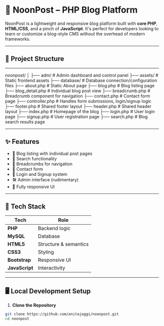 # 📰 NoonPost – PHP Blog Platform

NoonPost is a lightweight and responsive blog platform built with **core PHP**, **HTML/CSS**, and a pinch of **JavaScript**. It's perfect for developers looking to learn or customize a blog-style CMS without the overhead of modern frameworks.

---

## 📁 Project Structure
---
noonpost/
│
├── adm/                        # Admin dashboard and control panel
├── assets/                     # Static frontend assets
├── database/                   # Database connection/configuration files
├── about.php                   # Static About page
├── blog.php                    # Blog listing page
├── blog_detail.php            # Individual blog post view
├── breadcrumb.php              # Breadcrumb component for navigation
├── contact.php                 # Contact form page
├── controller.php              # Handles form submissions, login/signup logic
├── footer.php                  # Shared footer layout
├── header.php                  # Shared header layout
├── index.php                   # Homepage of the blog
├── login.php                   # User login page
├── signup.php                  # User registration page
├── search.php                  # Blog search results page

---

## ✨ Features

- 📰 Blog listing with individual post pages
- 🔎 Search functionality
- 🧭 Breadcrumbs for navigation
- 📧 Contact form
- 🔐 Login and Signup system
- 🛠️ Admin interface (rudimentary)
- 📱 Fully responsive UI

---

## 🧰 Tech Stack

| Tech        | Role                     |
|-------------|--------------------------|
| **PHP**     | Backend logic            |
| **MySQL**   | Database                 |
| **HTML5**   | Structure & semantics    |
| **CSS3**    | Styling                  |
| **Bootstrap** | Responsive UI          |
| **JavaScript** | Interactivity         |

---

## 🖥️ Local Development Setup

1. **Clone the Repository**

```bash
git clone https://github.com/anitajaggi/noonpost.git
cd noonpost

